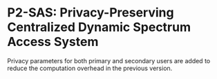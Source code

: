 # P2-SAS: Privacy-Preserving Centralized Dynamic Spectrum Access System

Privacy parameters for both primary and secondary users are added to reduce the computation overhead in the previous version.

